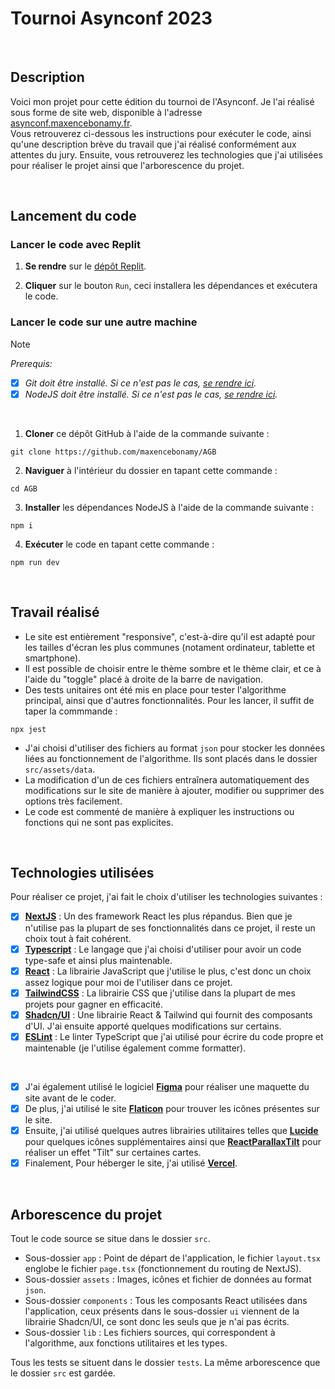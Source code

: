 # Tournoi Asynconf 2023

<br>

## Description

Voici mon projet pour cette édition du tournoi de l'Asynconf. Je l'ai réalisé sous forme de site web, disponible à l'adresse <a href="https://asynconf.maxencebonamy.fr" target="_blank">asynconf.maxencebonamy.fr</a>.
<br>
Vous retrouverez ci-dessous les instructions pour exécuter le code, ainsi qu'une description brève du travail que j'ai réalisé conformément aux attentes du jury. Ensuite, vous retrouverez les technologies que j'ai utilisées pour réaliser le projet ainsi que l'arborescence du projet.

<br>

## Lancement du code

### Lancer le code avec Replit

1. **Se rendre** sur le <a href="https://replit.com/@MaxenceBonamy/AGB" target="_blank">dépôt Replit</a>.

2. **Cliquer** sur le bouton `Run`, ceci installera les dépendances et exécutera le code.

### Lancer le code sur une autre machine

> [!NOTE]
> *Prerequis:*
> - [x] *Git doit être installé. Si ce n'est pas le cas, <a href="https://git-scm.com/downloads" target="_blank">se rendre ici</a>.*
> - [x] *NodeJS doit être installé. Si ce n'est pas le cas, <a href="https://nodejs.org/" target="_blank">se rendre ici</a>.*
<br>

1. **Cloner** ce dépôt GitHub à l'aide de la commande suivante :
```
git clone https://github.com/maxencebonamy/AGB
```

2. **Naviguer** à l'intérieur du dossier en tapant cette commande :
```
cd AGB
```

3. **Installer** les dépendances NodeJS à l'aide de la commande suivante :
```
npm i
```

4. **Exécuter** le code en tapant cette commande :
```
npm run dev
```

<br>

## Travail réalisé

- Le site est entièrement "responsive", c'est-à-dire qu'il est adapté pour les tailles d'écran les plus communes (notament ordinateur, tablette et smartphone).
- Il est possible de choisir entre le thème sombre et le thème clair, et ce à l'aide du "toggle" placé à droite de la barre de navigation.
- Des tests unitaires ont été mis en place pour tester l'algorithme principal, ainsi que d'autres fonctionnalités. Pour les lancer, il suffit de taper la commmande :
```
npx jest
```
- J'ai choisi d'utiliser des fichiers au format `json` pour stocker les données liées au fonctionnement de l'algorithme. Ils sont placés dans le dossier `src/assets/data`.
- La modification d'un de ces fichiers entraînera automatiquement des modifications sur le site de manière à ajouter, modifier ou supprimer des options très facilement.
- Le code est commenté de manière à expliquer les instructions ou fonctions qui ne sont pas explicites.

<br>

## Technologies utilisées

Pour réaliser ce projet, j'ai fait le choix d'utiliser les technologies suivantes :

- [x] **<a href="https://nextjs.org" target="_blank">NextJS</a>** : Un des framework React les plus répandus. Bien que je n'utilise pas la plupart de ses fonctionnalités dans ce projet, il reste un choix tout à fait cohérent.
- [x] **<a href="https://typescriptlang.org" target="_blank">Typescript</a>** : Le langage que j'ai choisi d'utiliser pour avoir un code type-safe et ainsi plus maintenable.
- [x] **<a href="https://react.dev" target="_blank">React</a>** : La librairie JavaScript que j'utilise le plus, c'est donc un choix assez logique pour moi de l'utiliser dans ce projet.
- [x] **<a href="https://tailwindcss.com" target="_blank">TailwindCSS</a>** : La librairie CSS que j'utilise dans la plupart de mes projets pour gagner en efficacité.
- [x] **<a href="https://ui.shadcn.com" target="_blank">Shadcn/UI</a>** : Une librairie React & Tailwind qui fournit des composants d'UI. J'ai ensuite apporté quelques modifications sur certains.
- [x] **<a href="https://eslint.org" target="_blank">ESLint</a>** : Le linter TypeScript que j'ai utilisé pour écrire du code propre et maintenable (je l'utilise également comme formatter).

<br>

- [x] J'ai également utilisé le logiciel **<a href="https://figma.com" target="_blank">Figma</a>** pour réaliser une maquette du site avant de le coder.
- [x] De plus, j'ai utilisé le site **<a href="https://flaticon.com" target="_blank">Flaticon</a>** pour trouver les icônes présentes sur le site.
- [x] Ensuite, j'ai utilisé quelques autres librairies utilitaires telles que **<a href="https://lucide.dev" target="_blank">Lucide</a>** pour quelques icônes supplémentaires ainsi que **<a href="https://www.npmjs.com/package/react-parallax-tilt" target="_blank">ReactParallaxTilt</a>** pour réaliser un effet "Tilt" sur certaines cartes.
- [x] Finalement, Pour héberger le site, j'ai utilisé **<a href="https://vercel.com/" target="_blank">Vercel</a>**.

<br>


## Arborescence du projet

Tout le code source se situe dans le dossier `src`.
- Sous-dossier `app` : Point de départ de l'application, le fichier `layout.tsx` englobe le fichier `page.tsx` (fonctionnement du routing de NextJS).
- Sous-dossier `assets` : Images, icônes et fichier de données au format `json`.
- Sous-dossier `components` : Tous les composants React utilisées dans l'application, ceux présents dans le sous-dossier `ui` viennent de la librairie Shadcn/UI, ce sont donc les seuls que je n'ai pas écrits.
- Sous-dossier `lib` : Les fichiers sources, qui correspondent à l'algorithme, aux fonctions utilitaires et les types.

Tous les tests se situent dans le dossier `tests`. La même arborescence que le dossier `src` est gardée.